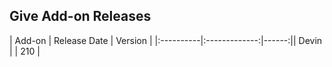## Give Add-on Releases

| Add-on   |      Release Date |  Version |
|:----------|:-------------:|------:|| Devin |   | 210 |

